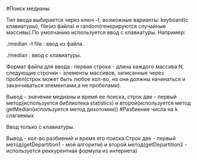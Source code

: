 #Поиск медианы

Тип ввода выбирается через ключ -t, возможные варианты: keyboard(с клавиатуры), file(из файла) и random(генерируются случайные массивы).По умолчанию используется ввод с клавиатуры. Например:

  ./median -t file : ввод из файла.
  
  ./median : ввод с клавиатуры.
  
  Формат файла для ввода : первая строка - длина каждого массива N, следующие строчки - элементы массивов, записанные через пробел(строк может быть любое кол-во, но они должны начинаться и заканчиваться элементами,а не пробелами).
  
  Вывод - значение медианы и время ее поиска, строк две - первый метод(используется библиотека statistics) и второй(используется метод getMedian(используется метод дихотомии))
#Разбиение числа на k слагаемых

 Ввод только с клавиатуры.
 
  Вывод - кол-во разбиений и время его поиска.Строк две - первый метод(getDepartition1 - мой алгоритм) и второй метод(getDepartition2 - используется реккурентная формула из интернета)
